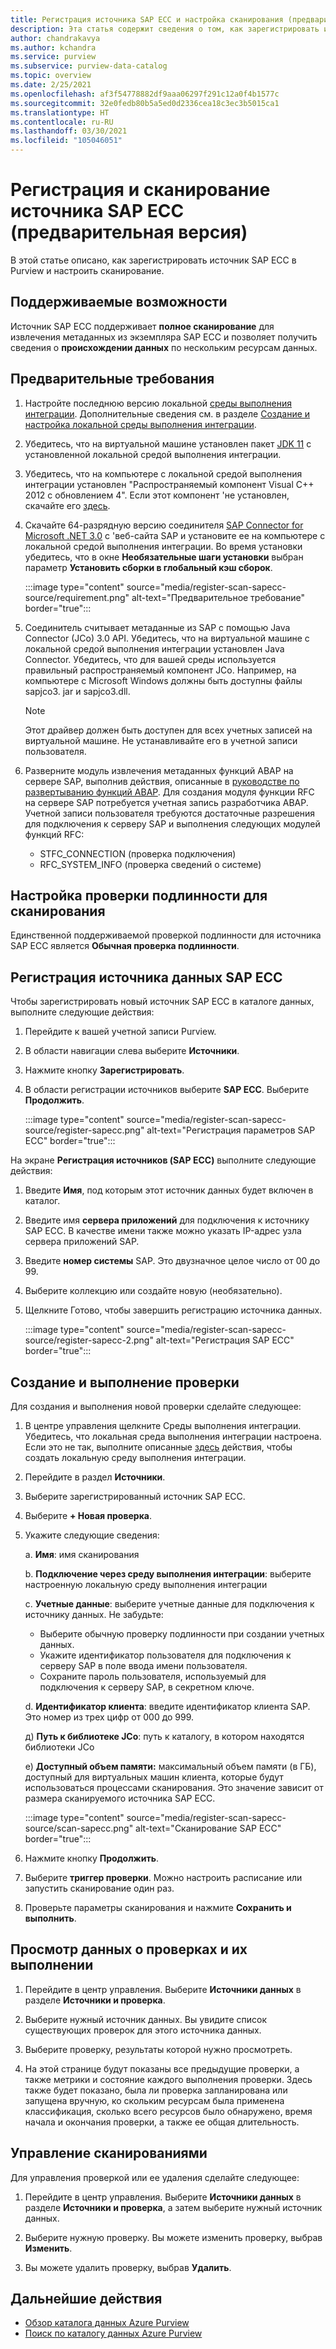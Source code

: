 ```yaml
---
title: Регистрация источника SAP ECC и настройка сканирования (предварительная версия) в Azure Purview
description: Эта статья содержит сведения о том, как зарегистрировать источник SAP ECC в Azure Purview и настроить сканирование.
author: chandrakavya
ms.author: kchandra
ms.service: purview
ms.subservice: purview-data-catalog
ms.topic: overview
ms.date: 2/25/2021
ms.openlocfilehash: af3f54778882df9aaa06297f291c12a0f4b1577c
ms.sourcegitcommit: 32e0fedb80b5a5ed0d2336cea18c3ec3b5015ca1
ms.translationtype: HT
ms.contentlocale: ru-RU
ms.lasthandoff: 03/30/2021
ms.locfileid: "105046051"
---
```

# <a name="register-and-scan-sap-ecc-source-preview"></a>Регистрация и сканирование источника SAP ECC (предварительная версия)

В этой статье описано, как зарегистрировать источник SAP ECC в Purview и настроить сканирование.

## <a name="supported-capabilities"></a>Поддерживаемые возможности

Источник SAP ECC поддерживает **полное сканирование** для извлечения метаданных из экземпляра SAP ECC и позволяет получить сведения о **происхождении данных** по нескольким ресурсам данных.

## <a name="prerequisites"></a>Предварительные требования

1.  Настройте последнюю версию локальной [среды выполнения интеграции](https://www.microsoft.com/download/details.aspx?id=39717).
    Дополнительные сведения см. в разделе [Создание и настройка локальной среды выполнения интеграции](../data-factory/create-self-hosted-integration-runtime.md).

2.  Убедитесь, что на виртуальной машине установлен пакет [JDK 11](https://www.oracle.com/java/technologies/javase-jdk11-downloads.html) с установленной локальной средой выполнения интеграции.

3.  Убедитесь, что на компьютере с локальной средой выполнения интеграции установлен \"Распространяемый компонент Visual C++ 2012 с обновлением 4\". Если этот компонент \'не установлен, скачайте его [здесь](https://www.microsoft.com/download/details.aspx?id=30679).

4.  Скачайте 64-разрядную версию соединителя [SAP Connector for Microsoft .NET 3.0](https://support.sap.com/en/product/connectors/msnet.html) с \'веб-сайта SAP и установите ее на компьютере с локальной средой выполнения интеграции. Во время установки убедитесь, что в окне **Необязательные шаги установки** выбран параметр **Установить сборки в глобальный кэш сборок**.

    :::image type="content" source="media/register-scan-sapecc-source/requirement.png" alt-text="Предварительное требование" border="true":::

5.  Соединитель считывает метаданные из SAP с помощью Java Connector (JCo) 3.0 API. Убедитесь, что на виртуальной машине с локальной средой выполнения интеграции установлен Java Connector.
    Убедитесь, что для вашей среды используется правильный распространяемый компонент JCo. Например, на компьютере с Microsoft Windows должны быть доступны файлы sapjco3. jar и sapjco3.dll.

    > [!Note] 
    > Этот драйвер должен быть доступен для всех учетных записей на виртуальной машине. Не устанавливайте его в учетной записи пользователя.

6.  Разверните модуль извлечения метаданных функций ABAP на сервере SAP, выполнив действия, описанные в [руководстве по развертыванию функций ABAP](abap-functions-deployment-guide.md). Для создания модуля функции RFC на сервере SAP потребуется учетная запись разработчика ABAP. Учетной записи пользователя требуются достаточные разрешения для подключения к серверу SAP и выполнения следующих модулей функций RFC:
    -   STFC_CONNECTION (проверка подключения)
    -   RFC_SYSTEM_INFO (проверка сведений о системе)


## <a name="setting-up-authentication-for-a-scan"></a>Настройка проверки подлинности для сканирования

Единственной поддерживаемой проверкой подлинности для источника SAP ECC является **Обычная проверка подлинности**.

## <a name="register-sap-ecc-source"></a>Регистрация источника данных SAP ECC

Чтобы зарегистрировать новый источник SAP ECC в каталоге данных, выполните следующие действия:

1.  Перейдите к вашей учетной записи Purview.
2.  В области навигации слева выберите **Источники**.
3.  Нажмите кнопку **Зарегистрировать**.
4.  В области регистрации источников выберите **SAP ECC**. Выберите **Продолжить**.

    :::image type="content" source="media/register-scan-sapecc-source/register-sapecc.png" alt-text="Регистрация параметров SAP ECC" border="true":::

На экране **Регистрация источников (SAP ECC)** выполните следующие действия:

1.  Введите **Имя**, под которым этот источник данных будет включен в каталог.

2.  Введите имя **сервера приложений** для подключения к источнику SAP ECC.
    В качестве имени также можно указать IP-адрес узла сервера приложений SAP.

3.  Введите **номер системы** SAP. Это двузначное целое число от 00 до 99.

4.  Выберите коллекцию или создайте новую (необязательно).

5.  Щелкните Готово, чтобы завершить регистрацию источника данных.

    :::image type="content" source="media/register-scan-sapecc-source/register-sapecc-2.png" alt-text="Регистрация SAP ECC" border="true":::

## <a name="creating-and-running-a-scan"></a>Создание и выполнение проверки

Для создания и выполнения новой проверки сделайте следующее:

1.  В центре управления щелкните Среды выполнения интеграции. Убедитесь, что локальная среда выполнения интеграции настроена. Если это не так, выполните описанные [здесь](./manage-integration-runtimes.md) действия, чтобы создать локальную среду выполнения интеграции.

2.  Перейдите в раздел **Источники**.

3.  Выберите зарегистрированный источник SAP ECC.

4.  Выберите **+ Новая проверка**.

5.  Укажите следующие сведения:

    а.  **Имя**: имя сканирования

    b.  **Подключение через среду выполнения интеграции**: выберите настроенную локальную среду выполнения интеграции

    c.  **Учетные данные**: выберите учетные данные для подключения к источнику данных. Не забудьте:

    -   Выберите обычную проверку подлинности при создании учетных данных.
    -   Укажите идентификатор пользователя для подключения к серверу SAP в поле ввода имени пользователя.
    -   Сохраните пароль пользователя, используемый для подключения к серверу SAP, в секретном ключе.

    d.  **Идентификатор клиента**: введите идентификатор клиента SAP. Это номер из трех цифр от 000 до 999.

    д)  **Путь к библиотеке JCo**: путь к каталогу, в котором находятся библиотеки JCo

    е)  **Доступный объем памяти:** максимальный объем памяти (в ГБ), доступный для виртуальных машин клиента, которые будут использоваться процессами сканирования. Это значение зависит от размера сканируемого источника SAP ECC.

    :::image type="content" source="media/register-scan-sapecc-source/scan-sapecc.png" alt-text="Сканирование SAP ECC" border="true":::

6.  Нажмите кнопку **Продолжить**.

7.  Выберите **триггер проверки**. Можно настроить расписание или запустить сканирование один раз.

8.  Проверьте параметры сканирования и нажмите **Сохранить и выполнить**.

## <a name="viewing-your-scans-and-scan-runs"></a>Просмотр данных о проверках и их выполнении

1. Перейдите в центр управления. Выберите **Источники данных** в разделе **Источники и проверка**.

2. Выберите нужный источник данных. Вы увидите список существующих проверок для этого источника данных.

3. Выберите проверку, результаты которой нужно просмотреть.

4. На этой странице будут показаны все предыдущие проверки, а также метрики и состояние каждого выполнения проверки. Здесь также будет показано, была ли проверка запланирована или запущена вручную, ко скольким ресурсам была применена классификация, сколько всего ресурсов было обнаружено, время начала и окончания проверки, а также ее общая длительность.

## <a name="manage-your-scans"></a>Управление сканированиями

Для управления проверкой или ее удаления сделайте следующее:

1. Перейдите в центр управления. Выберите **Источники данных** в разделе **Источники и проверка**, а затем выберите нужный источник данных.

2. Выберите нужную проверку. Вы можете изменить проверку, выбрав **Изменить**.

3. Вы можете удалить проверку, выбрав **Удалить**.

## <a name="next-steps"></a>Дальнейшие действия

- [Обзор каталога данных Azure Purview](how-to-browse-catalog.md)
- [Поиск по каталогу данных Azure Purview](how-to-search-catalog.md)